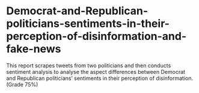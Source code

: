 # Democrat-and-Republican-politicians-sentiments-in-their-perception-of-disinformation-and-fake-news
This report scrapes tweets from two politicians and then conducts sentiment analysis to analyse the aspect differences between Democrat and Republican politicians’ sentiments in their perception of disinformation. (Grade 75%)
